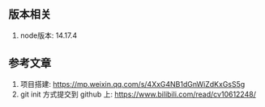 ## 版本相关
1. node版本: 14.17.4

## 参考文章
1. 项目搭建: https://mp.weixin.qq.com/s/4XxG4NB1dGnWiZdKxGsS5g
2. git init 方式提交到 github 上: https://www.bilibili.com/read/cv10612248/

